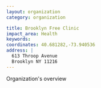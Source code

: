 ```yaml
---
layout: organization
category: organization

title: Brooklyn Free Clinic
impact_area: Health
keywords: 
coordinates: 40.681282,-73.940536
address: |
  613 Throop Avenue
  Brooklyn NY 11216
---
```

Organization's overview
